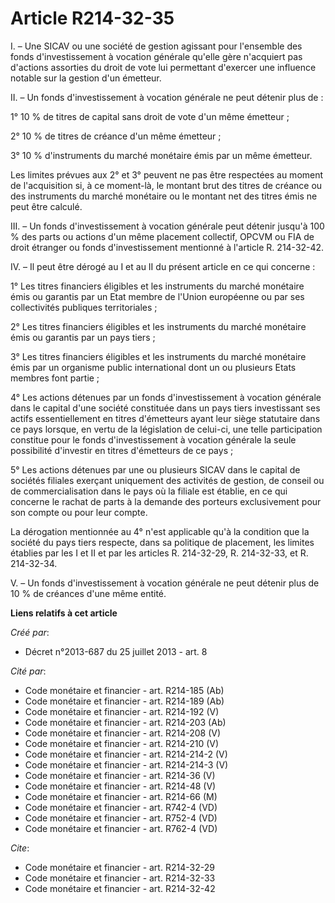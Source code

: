 # Article R214-32-35

I. – Une SICAV ou une société de gestion agissant pour l'ensemble des fonds d'investissement à vocation générale qu'elle gère
n'acquiert pas d'actions assorties du droit de vote lui permettant d'exercer une influence notable sur la gestion d'un
émetteur.

II. – Un fonds d'investissement à vocation générale ne peut détenir plus de :

1° 10 % de titres de capital sans droit de vote d'un même émetteur ;

2° 10 % de titres de créance d'un même émetteur ;

3° 10 % d'instruments du marché monétaire émis par un même émetteur.

Les limites prévues aux 2° et 3° peuvent ne pas être respectées au moment de l'acquisition si, à ce moment-là, le montant
brut des titres de créance ou des instruments du marché monétaire ou le montant net des titres émis ne peut être calculé.

III. – Un fonds d'investissement à vocation générale peut détenir jusqu'à 100 % des parts ou actions d'un même placement
collectif, OPCVM ou FIA de droit étranger ou fonds d'investissement mentionné à l'article R. 214-32-42.

IV. – Il peut être dérogé au I et au II du présent article en ce qui concerne :

1° Les titres financiers éligibles et les instruments du marché monétaire émis ou garantis par un Etat membre de l'Union
européenne ou par ses collectivités publiques territoriales ;

2° Les titres financiers éligibles et les instruments du marché monétaire émis ou garantis par un pays tiers ;

3° Les titres financiers éligibles et les instruments du marché monétaire émis par un organisme public international dont un
ou plusieurs Etats membres font partie ;

4° Les actions détenues par un fonds d'investissement à vocation générale dans le capital d'une société constituée dans un
pays tiers investissant ses actifs essentiellement en titres d'émetteurs ayant leur siège statutaire dans ce pays lorsque, en
vertu de la législation de celui-ci, une telle participation constitue pour le fonds d'investissement à vocation générale la
seule possibilité d'investir en titres d'émetteurs de ce pays ;

5° Les actions détenues par une ou plusieurs SICAV dans le capital de sociétés filiales exerçant uniquement des activités de
gestion, de conseil ou de commercialisation dans le pays où la filiale est établie, en ce qui concerne le rachat de parts à
la demande des porteurs exclusivement pour son compte ou pour leur compte.

La dérogation mentionnée au 4° n'est applicable qu'à la condition que la société du pays tiers respecte, dans sa politique de
placement, les limites établies par les I et II et par les articles R. 214-32-29, R. 214-32-33, et R. 214-32-34.

V. – Un fonds d'investissement à vocation générale ne peut détenir plus de 10 % de créances d'une même entité.

**Liens relatifs à cet article**

_Créé par_:

  - Décret n°2013-687 du 25 juillet 2013 - art. 8

_Cité par_:

  - Code monétaire et financier - art. R214-185 (Ab)
  - Code monétaire et financier - art. R214-189 (Ab)
  - Code monétaire et financier - art. R214-192 (V)
  - Code monétaire et financier - art. R214-203 (Ab)
  - Code monétaire et financier - art. R214-208 (V)
  - Code monétaire et financier - art. R214-210 (V)
  - Code monétaire et financier - art. R214-214-2 (V)
  - Code monétaire et financier - art. R214-214-3 (V)
  - Code monétaire et financier - art. R214-36 (V)
  - Code monétaire et financier - art. R214-48 (V)
  - Code monétaire et financier - art. R214-66 (M)
  - Code monétaire et financier - art. R742-4 (VD)
  - Code monétaire et financier - art. R752-4 (VD)
  - Code monétaire et financier - art. R762-4 (VD)

_Cite_:

  - Code monétaire et financier - art. R214-32-29
  - Code monétaire et financier - art. R214-32-33
  - Code monétaire et financier - art. R214-32-42
